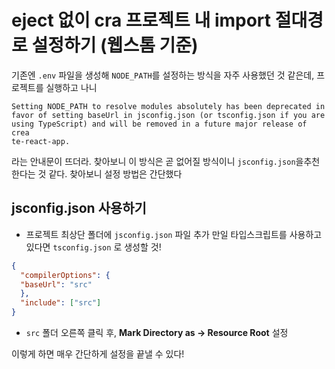 # eject 없이 cra 프로젝트 내 import 절대경로 설정하기 (웹스톰 기준)

기존엔 `.env` 파일을 생성해 `NODE_PATH`를 설정하는 방식을 자주 사용했던 것 같은데, 프로젝트를 실행하고 나니

```
Setting NODE_PATH to resolve modules absolutely has been deprecated in favor of setting baseUrl in jsconfig.json (or tsconfig.json if you are using TypeScript) and will be removed in a future major release of crea
te-react-app.
```

라는 안내문이 뜨더라. 찾아보니 이 방식은 곧 없어질 방식이니 `jsconfig.json`을추천한다는 것 같다. 찾아보니 설정 방법은 간단했다


## jsconfig.json 사용하기

- 프로젝트 최상단 폴더에 `jsconfig.json` 파일 추가
  만일 타입스크립트를 사용하고 있다면 `tsconfig.json` 로 생성할 것!

```json
{  
  "compilerOptions": {  
  "baseUrl": "src"  
  },  
  "include": ["src"]  
}
```

- `src` 폴더 오른쪽 클릭 후, **Mark Directory as -> Resource Root** 설정


이렇게 하면 매우 간단하게 설정을 끝낼 수 있다!
